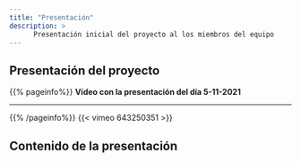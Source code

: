 ```yaml
---
title: "Presentación"
description: >
      Presentación inicial del proyecto al los miembros del equipo
---
```


## Presentación del proyecto
{{% pageinfo%}}
**Vídeo con la presentación del día 5-11-2021**
 ***
{{% /pageinfo%}}
{{< vimeo 643250351 >}}

## Contenido de la presentación